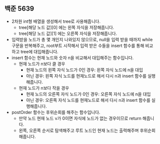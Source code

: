 ## 백준 5639
- 2차원 int형 배열을 생성해서 tree로 사용해줍니다.
  - tree[해당 노드 값][0] 에는 왼쪽 자식을 저장해줍니다.
  - tree[해당 노드 값][1] 에는 오른쪽 자식을 저장해줍니다.
- 입력받을 노드가 총 몇 개인지 나와있지 않으므로, null을 입력 받을 때까지 while 구문을 반복해주고, root부트 시작해서 입력 받은 수들을 insert 함수를 통해 비교하고 tree에 대입해줍니다.
- insert 함수는 현재 노드와 숫자 n을 비교해서 대입해주는 함수입니다.
  - 현재 노드가 n보다 클 경우
    - 현재 노드의 왼쪽 자식 노드가 0인 경우: 왼쪽 자식 노드에 n을 대입
    - 아닌 경우: 왼쪽 자식 노드를 현재노드로 해서 다시 n과 insert 함수를 실행해줍니다.
  - 현재 노드가 n보다 작을 경우
    - 현재 노드의 오른쪽 자식 노드가 0인 경우: 오른쪽 자식 노드에 n을 대입
    - 아닌 경우: 오른쪽 자식 노드를 현재노드로 해서 다시 n과 insert 함수를 실행해줍니다.
- postOrder 함수는 후위순회를 해주는 함수입니다.
  - 만약 노드 현재 노드 v가 0이면 자식에 노드가 없는 경우이므로 return 해줍니다.
  - 왼쪽, 오른쪽 순서로 탐색해주고 루트 노드인 현재 노드는 출력해주며 후위순회 해줍니다.